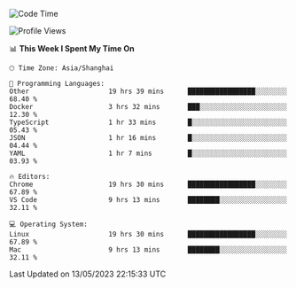 <!--START_SECTION:waka-->
![Code Time](http://img.shields.io/badge/Code%20Time-646%20hrs%2011%20mins-blue)

![Profile Views](http://img.shields.io/badge/Profile%20Views-3-blue)

📊 **This Week I Spent My Time On** 

```text
🕑︎ Time Zone: Asia/Shanghai

💬 Programming Languages: 
Other                    19 hrs 39 mins      █████████████████░░░░░░░░   68.40 % 
Docker                   3 hrs 32 mins       ███░░░░░░░░░░░░░░░░░░░░░░   12.30 % 
TypeScript               1 hr 33 mins        █░░░░░░░░░░░░░░░░░░░░░░░░   05.43 % 
JSON                     1 hr 16 mins        █░░░░░░░░░░░░░░░░░░░░░░░░   04.44 % 
YAML                     1 hr 7 mins         █░░░░░░░░░░░░░░░░░░░░░░░░   03.93 % 

🔥 Editors: 
Chrome                   19 hrs 30 mins      █████████████████░░░░░░░░   67.89 % 
VS Code                  9 hrs 13 mins       ████████░░░░░░░░░░░░░░░░░   32.11 % 

💻 Operating System: 
Linux                    19 hrs 30 mins      █████████████████░░░░░░░░   67.89 % 
Mac                      9 hrs 13 mins       ████████░░░░░░░░░░░░░░░░░   32.11 % 
```


 Last Updated on 13/05/2023 22:15:33 UTC
<!--END_SECTION:waka-->